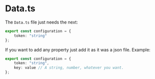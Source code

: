 # Data.ts

The `Data.ts` file just needs the next:

```ts
export const configuration = {
    token: "string"
};
```

If you want to add any property just add it as it was a json file.
Example:

```ts
export const configuration = {
    token: "string",
    key: value // A string, number, whatever you want.
};
```